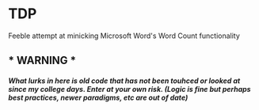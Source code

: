 # TDP
Feeble attempt at minicking Microsoft Word's Word Count functionality

## * WARNING *
##### What lurks in here is old code that has not been touhced or looked at since my college days. Enter at your own risk. (Logic is fine but perhaps best practices, newer paradigms, etc are out of date)
